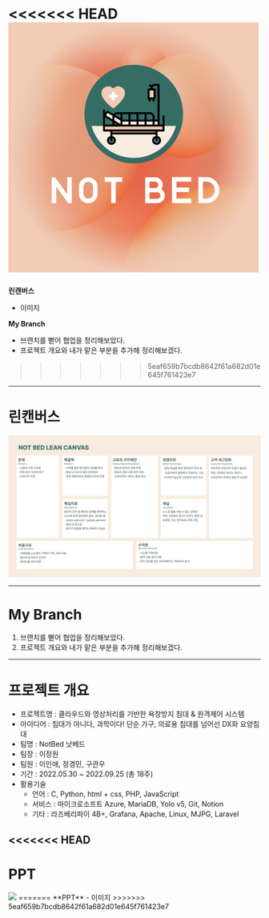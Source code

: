 <<<<<<< HEAD
<img src="assets/logo2.png">
=======
**린캔버스**
- 이미지

**My Branch**
- 브랜치를 뻗어 협업을 정리해보았다.
- 프로젝트 개요와 내가 맡은 부분을 추가해 정리해보겠다.
>>>>>>> 5eaf659b7bcdb8642f61a682d01e645f761423e7

----------

# 린캔버스
<img src="assets/lean.png">

----------

# My Branch
1. 브랜치를 뻗어 협업을 정리해보았다.
2. 프로젝트 개요와 내가 맡은 부분을 추가해 정리해보겠다.

----------

# 프로젝트 개요
- 프로젝트명 : 클라우드와 영상처리를 기반한 욕창방지 침대 & 원격제어 시스템
- 아이디어 : 침대가 아니다, 과학이다! 단순 가구, 의료용 침대를 넘어선 DX화 요양침대
- 팀명 : NotBed 낫베드
- 팀장 : 이정원
- 팀원 : 이인애, 정경민, 구관우
- 기간 : 2022.05.30 ~ 2022.09.25 (총 18주)
- 활용기술
    - 언어 : C, Python, html + css, PHP, JavaScript
    - 서비스 : 마이크로소프트 Azure, MariaDB, Yolo v5, Git, Notion
    - 기타 : 라즈베리파이 4B+, Grafana, Apache, Linux, MJPG, Laravel

<<<<<<< HEAD
-----------

# PPT
<img src="assets/ppt.png">
=======
**PPT**
- 이미지
>>>>>>> 5eaf659b7bcdb8642f61a682d01e645f761423e7
